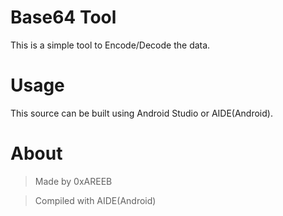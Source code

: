# Base64 Tool
This is a simple tool to Encode/Decode the data.

# Usage
This source can be built using Android Studio or AIDE(Android).

# About
> Made by 0xAREEB

> Compiled with AIDE(Android)
